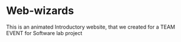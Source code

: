 # Web-wizards
This is an animated Introductory website, that we created for a TEAM EVENT for Software lab project
